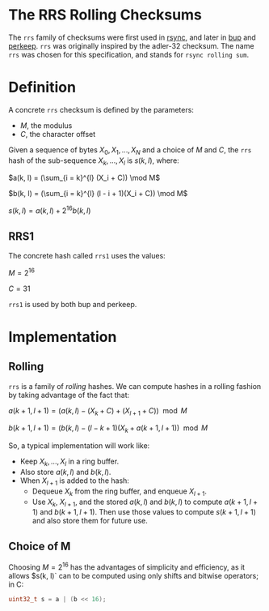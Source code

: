 # The RRS Rolling Checksums

The `rrs` family of checksums were first used in [rsync][rsync], and
later in [bup][bup] and [perkeep][perkeep]. `rrs` was originally
inspired by the adler-32 checksum. The name `rrs` was chosen for this
specification, and stands for `rsync rolling sum`.

# Definition

A concrete `rrs` checksum is defined by the parameters:

- $M$, the modulus
- $C$, the character offset

Given a sequence of bytes $X_0, X_1, ..., X_N$ and a choice of $M$ and
$C$, the `rrs` hash of the sub-sequence $X_k, ..., X_l$ is $s(k, l)$,
where:

$a(k, l) = (\sum_{i = k}^{l} (X_i + C)) \mod M$

$b(k, l) = (\sum_{i = k}^{l} (l - i + 1)(X_i + C)) \mod  M$

$s(k, l) = a(k, l) + 2^{16}b(k, l)$

## RRS1

The concrete hash called `rrs1` uses the values:

$M = 2^{16}$

$C = 31$

`rrs1` is used by both bup and perkeep.

# Implementation

## Rolling

`rrs` is a family of _rolling_ hashes. We can compute hashes in a
rolling fashion by taking advantage of the fact that:

$a(k + 1, l + 1) = (a(k, l) - (X_k + C) + (X_{l+1} + C)) \mod M$

$b(k + 1, l + 1) = (b(k, l) - (l - k + 1)(X_k + a(k + 1, l + 1)) \mod M$

So, a typical implementation will work like:

- Keep $X_k, ..., X_l$ in a ring buffer.
- Also store $a(k, l)$ and $b(k, l)$.
- When $X_{l+1}$ is added to the hash:
  - Dequeue $X_k$ from the ring buffer, and enqueue $X_{l+1}$.
  - Use $X_k$, $X_{l+1}$, and the stored $a(k, l)$ and $b(k, l)$ to compute
    $a(k + 1, l + 1)$ and $b(k + 1, l + 1)$. Then use those values to
    compute $s(k + 1, l + 1)$ and also store them for future use.

## Choice of M

Choosing $M = 2^{16}$ has the advantages of simplicity and efficiency,
as it allows $s(k, l)` can to be computed using only shifts and bitwise
operators; in C:

```c
uint32_t s = a | (b << 16);
```

[rsync]: https://rsync.samba.org/tech_report/node3.html
[bup]: https://bup.github.io/
[perkeep]: https://perkeep.org/
